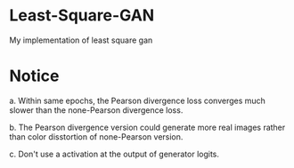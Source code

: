 # Least-Square-GAN
My implementation of least square gan

# Notice

a. Within same epochs, the Pearson divergence loss converges much slower than the none-Pearson divergence loss.

b. The Pearson divergence version could generate more real images rather than color disstortion of none-Pearson version.

c. Don't use a activation at the output of generator logits.
